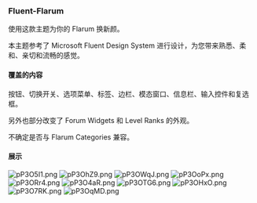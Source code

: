 ### Fluent-Flarum

使用这款主题为你的 Flarum 换新颜。

本主题参考了 Microsoft Fluent Design System 进行设计，为您带来熟悉、柔和、亲切和流畅的感觉。

#### 覆盖的内容

按钮、切换开关、选项菜单、标签、边栏、模态窗口、信息栏、输入控件和复选框。

另外也部分改变了 Forum Widgets 和 Level Ranks 的外观。

不确定是否与 Flarum Categories 兼容。

#### 展示

![pP3O5I1.png](https://s1.ax1x.com/2023/08/19/pP3O5I1.png)
![pP3OhZ9.png](https://s1.ax1x.com/2023/08/19/pP3OhZ9.png)
![pP3OWqJ.png](https://s1.ax1x.com/2023/08/19/pP3OWqJ.png)
![pP3OoPx.png](https://s1.ax1x.com/2023/08/19/pP3OoPx.png)
![pP3ORr4.png](https://s1.ax1x.com/2023/08/19/pP3ORr4.png)
![pP3O4aR.png](https://s1.ax1x.com/2023/08/19/pP3O4aR.png)
![pP3OTG6.png](https://s1.ax1x.com/2023/08/19/pP3OTG6.png)
![pP3OHxO.png](https://s1.ax1x.com/2023/08/19/pP3OHxO.png)
![pP3O7RK.png](https://s1.ax1x.com/2023/08/19/pP3O7RK.png)
![pP3OqMD.png](https://s1.ax1x.com/2023/08/19/pP3OqMD.png)

